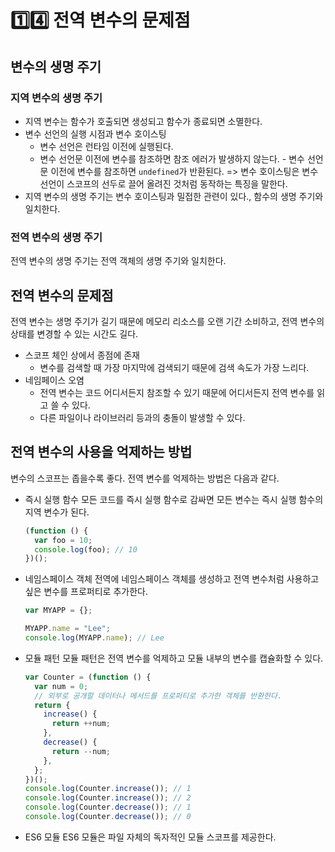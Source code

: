 # 1️⃣4️⃣ 전역 변수의 문제점

## 변수의 생명 주기

### 지역 변수의 생명 주기

- 지역 변수는 함수가 호출되면 생성되고 함수가 종료되면 소멸한다.
- 변수 선언의 실행 시점과 변수 호이스팅
  - 변수 선언은 런타임 이전에 실행된다.
  - 변수 선언문 이전에 변수를 참조하면 참조 에러가 발생하지 않는다. - 변수 선언문 이전에 변수를 참조하면 `undefined`가 반환된다.
    => 변수 호이스팅은 변수 선언이 스코프의 선두로 끌어 올려진 것처럼 동작하는 특징을 말한다.
- 지역 변수의 생명 주기는 변수 호이스팅과 밀접한 관련이 있다., 함수의 생명 주기와 일치한다.

### 전역 변수의 생명 주기

전역 변수의 생명 주기는 전역 객체의 생명 주기와 일치한다.

## 전역 변수의 문제점

전역 변수는 생명 주기가 길기 때문에 메모리 리소스를 오랜 기간 소비하고, 전역 변수의 상태를 변경할 수 있는 시간도 길다.

- 스코프 체인 상에서 종점에 존재
  - 변수를 검색할 때 가장 마지막에 검색되기 때문에 검색 속도가 가장 느리다.
- 네임페이스 오염
  - 전역 변수는 코드 어디서든지 참조할 수 있기 때문에 어디서든지 전역 변수를 읽고 쓸 수 있다.
  - 다른 파일이나 라이브러리 등과의 충돌이 발생할 수 있다.

## 전역 변수의 사용을 억제하는 방법

변수의 스코프는 좁을수록 좋다. 전역 변수를 억제하는 방법은 다음과 같다.

- 즉시 실행 함수
  모든 코드를 즉시 실행 함수로 감싸면 모든 변수는 즉시 실행 함수의 지역 변수가 된다.

  ```javascript
  (function () {
    var foo = 10;
    console.log(foo); // 10
  })();
  ```

- 네임스페이스 객체
  전역에 네임스페이스 객체를 생성하고 전역 변수처럼 사용하고 싶은 변수를 프로퍼티로 추가한다.

  ```javascript
  var MYAPP = {};

  MYAPP.name = "Lee";
  console.log(MYAPP.name); // Lee
  ```

- 모듈 패턴
  모듈 패턴은 전역 변수를 억제하고 모듈 내부의 변수를 캡슐화할 수 있다.

  ```javascript
  var Counter = (function () {
    var num = 0;
    // 외부로 공개할 데이터나 메서드를 프로퍼티로 추가한 객체를 반환한다.
    return {
      increase() {
        return ++num;
      },
      decrease() {
        return --num;
      },
    };
  })();
  console.log(Counter.increase()); // 1
  console.log(Counter.increase()); // 2
  console.log(Counter.decrease()); // 1
  console.log(Counter.decrease()); // 0
  ```

- ES6 모듈
  ES6 모듈은 파일 자체의 독자적인 모듈 스코프를 제공한다.
